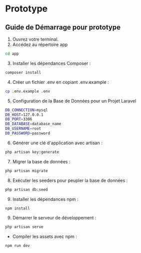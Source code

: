 # Prototype

## Guide de Démarrage pour prototype 

1. Ouvrez votre terminal.
2. Accédez au répertoire app
```bash
cd app
```

3. Installer les dépendances Composer :
```bash
composer install
```

4. Créer un fichier .env en copiant .env.example :
```bash
cp .env.example .env
```

5. Configuration de la Base de Données pour un Projet Laravel
```bash
DB_CONNECTION=mysql
DB_HOST=127.0.0.1
DB_PORT=3306
DB_DATABASE=database_name
DB_USERNAME=root
DB_PASSWORD=password
```

6. Générer une clé d'application avec artisan :
```bash
php artisan key:generate
```

7. Migrer la base de données :
```bash
php artisan migrate
```

8. Exécuter les seeders pour peupler la base de données :
```bash
php artisan db:seed
```

9. Installer les dépendances npm :
```bash
npm install
```

9. Démarrer le serveur de développement :

```bash
php artisan serve
```
- Compiler les assets avec npm :
```bash
npm run dev
```
